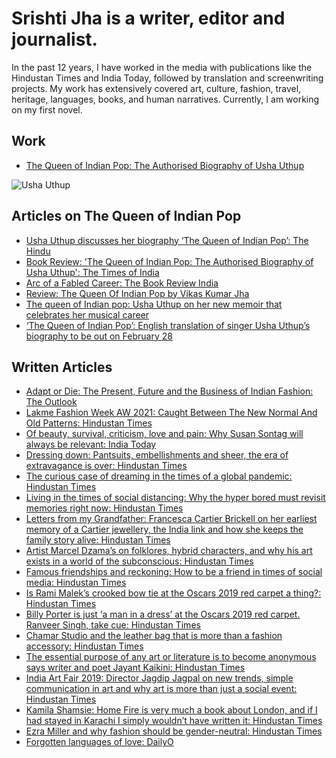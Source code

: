 # Srishti Jha is a writer, editor and journalist.

In the past 12 years, I have worked in the media with publications like the Hindustan Times and India Today, followed by translation and screenwriting projects. My work has extensively covered art, culture, fashion, travel, heritage, languages, books, and human narratives. Currently, I am working on my first novel.

## Work

- [The Queen of Indian Pop: The Authorised Biography of Usha Uthup](https://penguin.co.in/book/the-queen-of-indian-pop/#:~:text=Usha%20Uthup%2C%20India%27s%20undisputed%20icon,and%20continues%20to%20do%20so)

![Usha Uthup](https://cloudfront.penguin.co.in/wp-content/uploads/2022/07/9780670095872.jpg)

## Articles on The Queen of Indian Pop

- [Usha Uthup discusses her biography ‘The Queen of Indian Pop’: The Hindu](https://www.thehindu.com/life-and-style/usha-uthup-discusses-her-biography-the-queen-of-indian-pop/article65630922.ece)
- [Book Review: 'The Queen of Indian Pop: The Authorised Biography of Usha Uthup': The Times of India](https://m.timesofindia.com/life-style/books/reviews/book-review-the-queen-of-indian-pop-the-authorised-biography-of-usha-uthup/articleshow/90269064.cms?fbclid=IwAR0Y4YzdrvHE9c2d13RYD8D82lS9US_6GTNsBU0JPdeooQZE7c9hEg1-wBU&mibextid=Zxz2cZ)
- [Arc of a Fabled Career: The Book Review India](https://www.thebookreviewindia.org/arc-of-a-fabled-career)
- [Review: The Queen Of Indian Pop by Vikas Kumar Jha](https://www.hindustantimes.com/books/review-the-queen-of-indian-pop-by-vikas-kumar-jha-101651579778597-amp.html?fbclid=IwAR3Rp1dv6r6ztHfpl4a0-AuFRUQog1PIY-gOqTMEn8F5cae91zpM11G98Q0)
- [The queen of Indian pop: Usha Uthup on her new memoir that celebrates her musical career](https://www.khaleejtimes.com/books/the-queen-of-indian-pop-usha-uthup-on-her-new-memoir-that-celebrates-her-musical-career?amp=1)
- [‘The Queen of Indian Pop’: English translation of singer Usha Uthup’s biography to be out on February 28
](https://indianexpress.com/article/books-and-literature/queen-indian-pop-english-translation-singer-usha-uthups-biography-february-28-7769650/lite/?fbclid=IwAR2qwJvs3RkCfyqpjlxm_gB8ub8mv74S28bC_4icXHJYKdl6oSR6PtcID7M)



## Written Articles

- [Adapt or Die: The Present, Future and the Business of Indian Fashion: The Outlook](https://www.outlookindia.com/website/story/entertainment-news-adapt-or-die-is-indian-fashion-ready-to-handle-the-pandemic/399904)
- [Lakme Fashion Week AW 2021: Caught Between The New Normal And Old Patterns: Hindustan Times](https://www.hindustantimes.com/sex-and-relationships/living-in-the-times-of-social-distancing-why-the-hyper-bored-must-revisit-memories-right-now/story-iorFyY4JSRS8fNmTHVDkkI.html)
- [Of beauty, survival, criticism, love and pain: Why Susan Sontag will always be relevant: India Today](https://www.indiatoday.in/magazine/supplement/story/20170116-art-fashion-manjunath-kamath-puneet-kaushik-sir-peter-cook-985536-2017-01-06)
- [Dressing down: Pantsuits, embellishments and sheer, the era of extravagance is over: Hindustan Times](https://www.hindustantimes.com/fashion-and-trends/dressing-down-pantsuits-embellishments-and-sheer-the-era-of-extravagance-is-over/story-wo2OXWcS0miaIEAFUCVcsO.html)
- [The curious case of dreaming in the times of a global pandemic: Hindustan Times](https://www.hindustantimes.com/more-lifestyle/the-curious-case-of-dreaming-in-the-times-of-a-global-pandemic/story-ktpvaz2GUuKWJn4aN9vc8H.html)
- [Living in the times of social distancing: Why the hyper bored must revisit memories right now: Hindustan Times](https://www.hindustantimes.com/sex-and-relationships/living-in-the-times-of-social-distancing-why-the-hyper-bored-must-revisit-memories-right-now/story-iorFyY4JSRS8fNmTHVDkkI.html)
- [Letters from my Grandfather: Francesca Cartier Brickell on her earliest memory of a Cartier jewellery, the India link and how she keeps the family story alive: Hindustan Times](https://www.hindustantimes.com/fashion-and-trends/letters-from-my-grandfather-francesca-cartier-brickell-on-her-earliest-memory-of-a-cartier-jewellery-the-india-link-and-how-she-keeps-the-family-story-alive/story-QAio4crOA72n729xc9JYnL.html)
- [Artist Marcel Dzama’s on folklores, hybrid characters, and why his art exists in a world of the subconscious: Hindustan Times](https://www.hindustantimes.com/art-and-culture/artist-marcel-dzama-s-on-folklores-hybrid-characters-and-why-his-art-exists-in-a-world-of-the-subconscious/story-SDqINnd72n87pKZPemaifJ.html)
- [Famous friendships and reckoning: How to be a friend in times of social media: Hindustan Times](https://www.hindustantimes.com/sex-and-relationships/happy-friendship-day-2019-how-to-be-a-friend-in-the-times-of-social-media/story-dwgviAupzLy6TTFQgPKOyK.html)
- [Is Rami Malek’s crooked bow tie at the Oscars 2019 red carpet a thing?: Hindustan Times](https://www.hindustantimes.com/fashion-and-trends/is-rami-malek-s-crooked-bow-tie-at-the-oscars-2019-red-carpet-a-thing/story-AD8TTH1fOsARyTpMmpDFnL.html)
- [Billy Porter is just ‘a man in a dress’ at the Oscars 2019 red carpet. Ranveer Singh, take cue: Hindustan Times](https://www.hindustantimes.com/fashion-and-trends/oscars-2019-fashion-billy-porter-stuns-in-a-gorgeous-tuxedo-gown-on-the-red-carpet/story-UzjBBrEzRTuzNqUbDxHFOI.html)
- [Chamar Studio and the leather bag that is more than a fashion accessory: Hindustan Times](https://www.hindustantimes.com/fashion-and-trends/chamar-studio-and-the-leather-bag-that-is-more-than-a-fashion-accessory/story-iJHzZxw43jX8jFqNJfnIyM.html)
- [The essential purpose of any art or literature is to become anonymous says writer and poet Jayant Kaikini: Hindustan Times](https://www.hindustantimes.com/books/the-essential-purpose-of-any-art-or-literature-is-to-become-anonymous-says-writer-jayant-kaikini/story-JAnYNlNts2y9JlFPmQFfBJ.html)
- [India Art Fair 2019: Director Jagdip Jagpal on new trends, simple communication in art and why art is more than just a social event: Hindustan Times](https://www.hindustantimes.com/art-and-culture/india-art-fair-2019-director-jagdip-jagpal-on-art-and-artists-simple-communication-in-art-and-why-art-is-more-than-a-social-event/story-5CevyjERaGvjJQHzyn2ILP.html)
- [Kamila Shamsie: Home Fire is very much a book about London, and if I had stayed in Karachi I simply wouldn’t have written it: Hindustan Times](https://www.hindustantimes.com/books/kamila-shamsie-home-fire-is-very-much-a-book-about-london-and-if-i-had-stayed-in-karachi-i-simply-wouldn-t-have-written-it/story-2T0qVxqDwMD74oD3W1NKKP.html)
- [Ezra Miller and why fashion should be gender-neutral: Hindustan Times](https://www.hindustantimes.com/fashion-and-trends/ezra-miller-and-why-fashion-should-be-gender-neutral/story-2YQeD4wXG6cyQ2gkmwZqGL.html)
- [Forgotten languages of love: DailyO](https://www.dailyo.in/arts/indian-languages-poetry-kaithi-basha-kayastha-love-relationships-12417)
